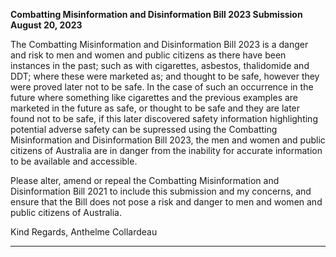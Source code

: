 **Combatting Misinformation and Disinformation Bill 2023 Submission          August 20, 2023**

The Combatting Misinformation and Disinformation Bill 2023 is a danger and risk to men and women
and public citizens as there have been instances in the past; such as with cigarettes, asbestos,
thalidomide and DDT; where these were marketed as; and thought to be safe, however they were
proved later not to be safe. In the case of such an occurrence in the future where something like
cigarettes and the previous examples are marketed in the future as safe, or thought to be safe and
they are later found not to be safe, if this later discovered safety information highlighting potential
adverse safety can be supressed using the Combatting Misinformation and Disinformation Bill 2023,
the men and women and public citizens of Australia are in danger from the inability for accurate
information to be available and accessible.

Please alter, amend or repeal the Combatting Misinformation and Disinformation Bill 2021 to
include this submission and my concerns, and ensure that the Bill does not pose a risk and danger to
men and women and public citizens of Australia.

Kind Regards,
Anthelme Collardeau


-----

